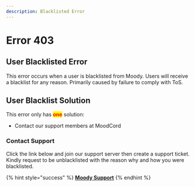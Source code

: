```yaml
---
description: Blacklisted Error
---
```


# Error 403

## User Blacklisted Error

This error occurs when a user is blacklisted from Moody. Users will receive a blacklist for any reason. Primarily caused by failure to comply with ToS.

## &#x20;User Blacklist Solution

This error only has <mark style="color:red;">**one**</mark> solution:

* Contact our support members at MoodCord

### Contact Support

Click the link below and join our support server then create a support ticket. Kindly request to be unblacklisted with the reason why and how you were blacklisted.

{% hint style="success" %}
[**Moody Support**](https://moodybot.xyz/support/)
{% endhint %}

